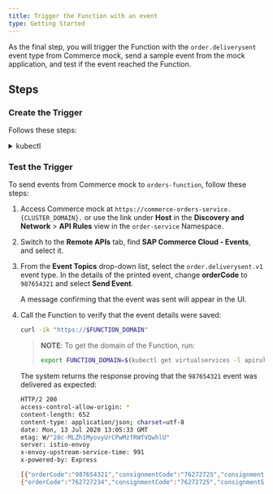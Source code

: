 ```yaml
---
title: Trigger the Function with an event
type: Getting Started
---
```


As the final step, you will trigger the Function with the `order.deliverysent` event type from Commerce mock, send a sample event from the mock application, and test if the event reached the Function.

## Steps

### Create the Trigger

Follows these steps:

<div tabs name="steps" group="trigger-function">
  <details>
  <summary label="kubectl">
  kubectl
  </summary>

1. Create a Trigger custom resource (CR) for `orders-function` to subscribe the Function to the `order.deliverysent` event type from Commerce mock:

  ```yaml
  cat <<EOF | kubectl apply -f  -
  apiVersion: eventing.knative.dev/v1alpha1
  kind: Trigger
  metadata:
    name: orders-function
    namespace: orders-service
  spec:
    broker: default
    filter:
      attributes:
        eventtypeversion: v1
        source: commerce-mock
        type: order.deliverysent
    subscriber:
      ref:
        apiVersion: v1
        kind: Service
        name: orders-function
        namespace: orders-service
  EOF
  ```

- **spec.filter.attributes.eventtypeversion** points to the specific event version type. In this example, it is `v1`.
- **spec.filter.attributes.source** is the name of the Application CR which is the source of the events. In this example, it is `commerce-mock`.
- **spec.filter.attributes.type** points to the event type to which you want to subscribe the Function. In this example, it is `order.deliverysent`.

2. Check that the Trigger CR was created and is ready. This is indicated by its status equal to `True`:

  ```bash
  kubectl get trigger orders-function -n orders-service -o=jsonpath="{.status.conditions[2].status}"
  ```

    </details>
    <details>
    <summary label="console-ui">
    Console UI
    </summary>

1. From the drop-down list in the top navigation panel, select the `orders-service` Namespace.

2. Go to **Development** > **Functions** in the left navigation panel and navigate to `orders-function`.

3. Once in the Function's details view, switch to the **Configuration** tab and select **Add Event Trigger** in the **Event Triggers** section.

4. Once the pop-up box opens, find the `order.deliverysent` event with the `v1` version from the `commerce-mock` application. Check it on the list and select **Add**.

A message confirming that the event trigger was created will appear in the **Event Triggers** section in the Function's details view.

    </details>
</div>

### Test the Trigger

To send events from Commerce mock to `orders-function`, follow these steps:

1. Access Commerce mock at `https://commerce-orders-service.{CLUSTER_DOMAIN}.` or use the link under **Host** in the **Discovery and Network** > **API Rules** view in the `order-service` Namespace.

2. Switch to the **Remote APIs** tab, find **SAP Commerce Cloud - Events**, and select it.

3. From the **Event Topics** drop-down list, select the `order.deliverysent.v1` event type. In the details of the printed event, change **orderCode** to `987654321` and select **Send Event**.

   A message confirming that the event was sent will appear in the UI.

4. Call the Function to verify that the event details were saved:

   ```bash
   curl -ik "https://$FUNCTION_DOMAIN"
   ```

   > **NOTE**: To get the domain of the Function, run:
   >
   > ```bash
   > export FUNCTION_DOMAIN=$(kubectl get virtualservices -l apirule.gateway.kyma-project.io/v1alpha1=orders-function.orders-service -n orders-service -o=jsonpath='{.items[*].spec.hosts[0]}')
   > ```

   The system returns the response proving that the `987654321` event was delivered as expected:

   ```bash
   HTTP/2 200
   access-control-allow-origin: *
   content-length: 652
   content-type: application/json; charset=utf-8
   date: Mon, 13 Jul 2020 13:05:33 GMT
   etag: W/"28c-MLZh1MyovyUrCPwMzfRWfVQwhlU"
   server: istio-envoy
   x-envoy-upstream-service-time: 991
   x-powered-by: Express

   [{"orderCode":"987654321","consignmentCode":"76272725","consignmentStatus":"PICKUP_COMPLETE"},
   {"orderCode":"762727234","consignmentCode":"76272725","consignmentStatus":"PICKUP_COMPLETE"}, {"orderCode":"762727210","consignmentCode":"76272725","consignmentStatus":"PICKUP_COMPLETE"}, {"orderCode":"123456789","consignmentCode":"76272725","consignmentStatus":"PICKUP_COMPLETE"}]
   ```
